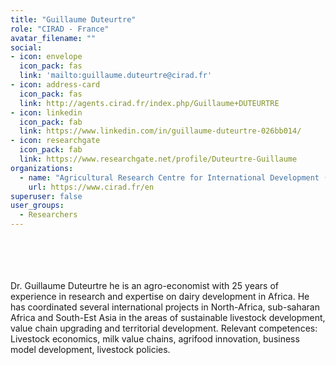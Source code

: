 ```yaml
---
title: "Guillaume Duteurtre"
role: "CIRAD - France"
avatar_filename: ""
social:
- icon: envelope
  icon_pack: fas
  link: 'mailto:guillaume.duteurtre@cirad.fr'
- icon: address-card
  icon_pack: fas
  link: http://agents.cirad.fr/index.php/Guillaume+DUTEURTRE
- icon: linkedin
  icon_pack: fab
  link: https://www.linkedin.com/in/guillaume-duteurtre-026bb014/
- icon: researchgate
  icon_pack: fab
  link: https://www.researchgate.net/profile/Duteurtre-Guillaume
organizations:
  - name: "Agricultural Research Centre for International Development (CIRAD)"
    url: https://www.cirad.fr/en
superuser: false
user_groups:
  - Researchers
---
```

<br />
<br />
<br />
<br />
Dr. Guillaume Duteurtre he is an agro-economist with 25 years of experience in research and expertise on dairy development in Africa. He has coordinated several international projects in North-Africa, sub-saharan Africa and South-Est Asia in the areas of sustainable livestock development, value chain upgrading and territorial development. Relevant competences: Livestock economics, milk value chains, agrifood innovation, business model development, livestock policies.
